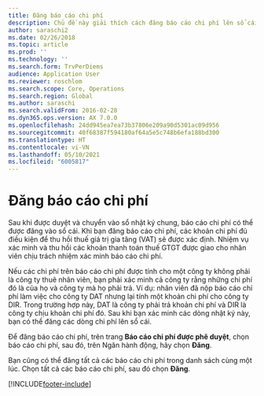 ```yaml
---
title: Đăng báo cáo chi phí
description: Chủ đề này giải thích cách đăng báo cáo chi phí lên sổ cái.
author: saraschi2
ms.date: 02/26/2018
ms.topic: article
ms.prod: ''
ms.technology: ''
ms.search.form: TrvPerDiems
audience: Application User
ms.reviewer: roschlom
ms.search.scope: Core, Operations
ms.search.region: Global
ms.author: saraschi
ms.search.validFrom: 2016-02-28
ms.dyn365.ops.version: AX 7.0.0
ms.openlocfilehash: 24dd945ea7ea73b37806e209a90d5301ac09d956
ms.sourcegitcommit: 40f68387f594180af64a5e5c748b6efa188bd300
ms.translationtype: HT
ms.contentlocale: vi-VN
ms.lasthandoff: 05/10/2021
ms.locfileid: "6005817"
---
```

# <a name="post-an-expense-report"></a>Đăng báo cáo chi phí

Sau khi được duyệt và chuyển vào sổ nhật ký chung, báo cáo chi phí có thể được đăng vào sổ cái. Khi bạn đăng báo cáo chi phí, các khoản chi phí đủ điều kiện để thu hồi thuế giá trị gia tăng (VAT) sẽ được xác định. Nhiệm vụ xác minh và thu hồi các khoản thanh toán thuế GTGT được giao cho nhân viên chịu trách nhiệm xác minh báo cáo chi phí.

Nếu các chi phí trên báo cáo chi phí được tính cho một công ty không phải là công ty thuê nhân viên, bạn phải xác minh cả công ty rằng những chi phí đó là của họ và công ty mà họ phải trả. Ví dụ: nhân viên đã nộp báo cáo chi phí làm việc cho công ty DAT nhưng lại tính một khoản chi phí cho công ty DIR. Trong trường hợp này, DAT là công ty phải trả khoản chi phí và DIR là công ty chịu khoản chi phí đó. Sau khi bạn xác minh các dòng nhật ký này, bạn có thể đăng các dòng chi phí lên sổ cái.

Để đăng báo cáo chi phí, trên trang **Báo cáo chi phí được phê duyệt**, chọn báo cáo chi phí, sau đó, trên Ngăn hành động, hãy chọn **Đăng**.

Bạn cũng có thể đăng tất cả các báo cáo chi phí trong danh sách cùng một lúc. Chọn tất cả các báo cáo chi phí, sau đó chọn **Đăng**.


[!INCLUDE[footer-include](../includes/footer-banner.md)]